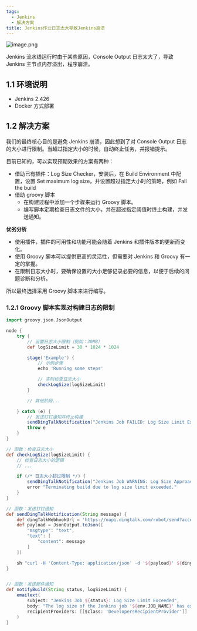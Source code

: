 ```yaml
---
tags:
  - Jenkins
  - 解决方案
title: Jenkins作业日志太大导致Jenkins崩溃
---
```


![image.png](https://oss.puppetdev.top/image/note/d7d95225cef35da6a867289e072bb864.png)

Jenkins 流水线运行时由于某些原因，Console Output 日志太大了，导致 Jenkins 主节点内存溢出，程序崩溃。

<!--more-->

## 1.1 环境说明

- Jenkins 2.426
- Docker 方式部署

## 1.2 解决方案

我们的最终核心目的是避免 Jenkins 崩溃，因此想到了对 Console Output 日志的大小进行限制。当超过指定大小的时候，自动终止任务，并报错提示。

目前已知的，可以实现预期效果的方案有两种：

- 借助已有插件：Log Size Checker，安装后，在 Build Environment 中配置，设置 Set maximum log size，并设置超过指定大小时的策略，例如 Fail the build
- 借助 groovy 脚本
    - 在构建过程中添加一个步骤来运行 Groovy 脚本。
    - 编写脚本定期检查日志文件的大小，并在超过指定阈值时终止构建，并发送通知。

**优劣分析**

- 使用插件，插件的可用性和功能可能会随着 Jenkins 和插件版本的更新而变化。
- 使用 Groovy 脚本可以提供更高的灵活性，但需要对 Jenkins 和 Groovy 有一定的掌握。
- 在限制日志大小时，要确保设置的大小足够记录必要的信息，以便于后续的问题诊断和分析。

所以最终选择采用 Groovy 脚本来进行编写。

### 1.2.1 Groovy 脚本实现对构建日志的限制

```Groovy
import groovy.json.JsonOutput

node {
    try {
        // 设置日志大小限制（例如：30MB）
        def logSizeLimit = 30 * 1024 * 1024

        stage('Example') {
            // 示例步骤
            echo 'Running some steps'

            // 实时检查日志大小
            checkLogSize(logSizeLimit)
        }

        // 其他阶段...

    } catch (e) {
        // 发送钉钉通知并终止构建
        sendDingTalkNotification("Jenkins Job FAILED: Log Size Limit Exceeded")
        throw e
    }
}

// 函数：检查日志大小
def checkLogSize(logSizeLimit) {
    // 检查日志大小的逻辑
    // ...

    if (/* 日志大小超过限制 */) {
        sendDingTalkNotification("Jenkins Job WARNING: Log Size Approaching Limit")
        error "Terminating build due to log size limit exceeded."
    }
}

// 函数：发送钉钉通知
def sendDingTalkNotification(String message) {
    def dingTalkWebhookUrl = 'https://oapi.dingtalk.com/robot/send?access_token=your_token'
    def payload = JsonOutput.toJson([
        "msgtype": "text",
        "text": [
            "content": message
        ]
    ])

    sh "curl -H 'Content-Type: application/json' -d '${payload}' ${dingTalkWebhookUrl}"
}


// 函数：发送邮件通知
def notifyBuild(String status, logSizeLimit) {
    emailext(
        subject: "Jenkins Job ${status}: Log Size Limit Exceeded",
        body: "The log size of the Jenkins job '${env.JOB_NAME}' has exceeded the limit of ${logSizeLimit} bytes.",
        recipientProviders: [[$class: 'DevelopersRecipientProvider']]
    )
}
```
